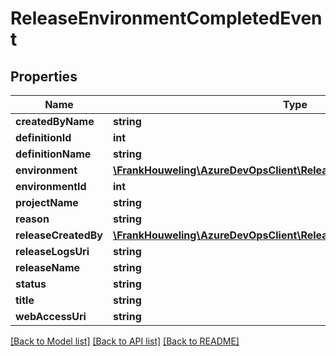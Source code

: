 # ReleaseEnvironmentCompletedEvent

## Properties
Name | Type | Description | Notes
------------ | ------------- | ------------- | -------------
**createdByName** | **string** |  | [optional] 
**definitionId** | **int** |  | [optional] 
**definitionName** | **string** |  | [optional] 
**environment** | [**\FrankHouweling\AzureDevOpsClient\Release\Model\ReleaseEnvironment**](ReleaseEnvironment.md) |  | [optional] 
**environmentId** | **int** |  | [optional] 
**projectName** | **string** |  | [optional] 
**reason** | **string** |  | [optional] 
**releaseCreatedBy** | [**\FrankHouweling\AzureDevOpsClient\Release\Model\IdentityRef**](IdentityRef.md) |  | [optional] 
**releaseLogsUri** | **string** |  | [optional] 
**releaseName** | **string** |  | [optional] 
**status** | **string** |  | [optional] 
**title** | **string** |  | [optional] 
**webAccessUri** | **string** |  | [optional] 

[[Back to Model list]](../README.md#documentation-for-models) [[Back to API list]](../README.md#documentation-for-api-endpoints) [[Back to README]](../README.md)



